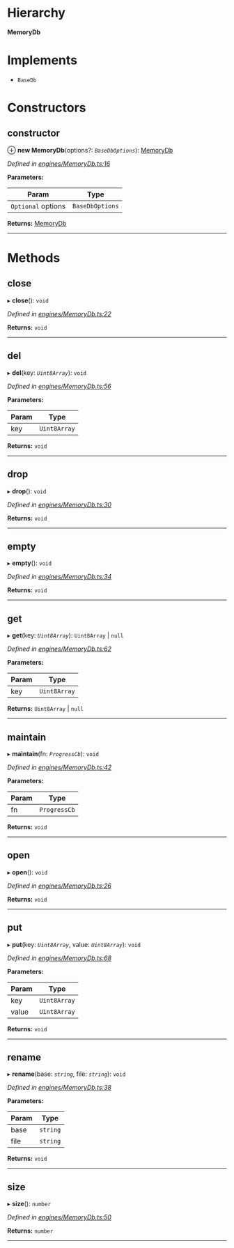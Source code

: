 

# Hierarchy

**MemoryDb**

# Implements

* `BaseDb`

# Constructors

<a id="constructor"></a>

##  constructor

⊕ **new MemoryDb**(options?: *`BaseDbOptions`*): [MemoryDb](_engines_memorydb_.memorydb.md)

*Defined in [engines/MemoryDb.ts:16](https://github.com/polkadot-js/common/blob/67f66a3/packages/db/src/engines/MemoryDb.ts#L16)*

**Parameters:**

| Param | Type |
| ------ | ------ |
| `Optional` options | `BaseDbOptions` |

**Returns:** [MemoryDb](_engines_memorydb_.memorydb.md)

___

# Methods

<a id="close"></a>

##  close

▸ **close**(): `void`

*Defined in [engines/MemoryDb.ts:22](https://github.com/polkadot-js/common/blob/67f66a3/packages/db/src/engines/MemoryDb.ts#L22)*

**Returns:** `void`

___
<a id="del"></a>

##  del

▸ **del**(key: *`Uint8Array`*): `void`

*Defined in [engines/MemoryDb.ts:56](https://github.com/polkadot-js/common/blob/67f66a3/packages/db/src/engines/MemoryDb.ts#L56)*

**Parameters:**

| Param | Type |
| ------ | ------ |
| key | `Uint8Array` |

**Returns:** `void`

___
<a id="drop"></a>

##  drop

▸ **drop**(): `void`

*Defined in [engines/MemoryDb.ts:30](https://github.com/polkadot-js/common/blob/67f66a3/packages/db/src/engines/MemoryDb.ts#L30)*

**Returns:** `void`

___
<a id="empty"></a>

##  empty

▸ **empty**(): `void`

*Defined in [engines/MemoryDb.ts:34](https://github.com/polkadot-js/common/blob/67f66a3/packages/db/src/engines/MemoryDb.ts#L34)*

**Returns:** `void`

___
<a id="get"></a>

##  get

▸ **get**(key: *`Uint8Array`*):  `Uint8Array` &#124; `null`

*Defined in [engines/MemoryDb.ts:62](https://github.com/polkadot-js/common/blob/67f66a3/packages/db/src/engines/MemoryDb.ts#L62)*

**Parameters:**

| Param | Type |
| ------ | ------ |
| key | `Uint8Array` |

**Returns:**  `Uint8Array` &#124; `null`

___
<a id="maintain"></a>

##  maintain

▸ **maintain**(fn: *`ProgressCb`*): `void`

*Defined in [engines/MemoryDb.ts:42](https://github.com/polkadot-js/common/blob/67f66a3/packages/db/src/engines/MemoryDb.ts#L42)*

**Parameters:**

| Param | Type |
| ------ | ------ |
| fn | `ProgressCb` |

**Returns:** `void`

___
<a id="open"></a>

##  open

▸ **open**(): `void`

*Defined in [engines/MemoryDb.ts:26](https://github.com/polkadot-js/common/blob/67f66a3/packages/db/src/engines/MemoryDb.ts#L26)*

**Returns:** `void`

___
<a id="put"></a>

##  put

▸ **put**(key: *`Uint8Array`*, value: *`Uint8Array`*): `void`

*Defined in [engines/MemoryDb.ts:68](https://github.com/polkadot-js/common/blob/67f66a3/packages/db/src/engines/MemoryDb.ts#L68)*

**Parameters:**

| Param | Type |
| ------ | ------ |
| key | `Uint8Array` |
| value | `Uint8Array` |

**Returns:** `void`

___
<a id="rename"></a>

##  rename

▸ **rename**(base: *`string`*, file: *`string`*): `void`

*Defined in [engines/MemoryDb.ts:38](https://github.com/polkadot-js/common/blob/67f66a3/packages/db/src/engines/MemoryDb.ts#L38)*

**Parameters:**

| Param | Type |
| ------ | ------ |
| base | `string` |
| file | `string` |

**Returns:** `void`

___
<a id="size"></a>

##  size

▸ **size**(): `number`

*Defined in [engines/MemoryDb.ts:50](https://github.com/polkadot-js/common/blob/67f66a3/packages/db/src/engines/MemoryDb.ts#L50)*

**Returns:** `number`

___

